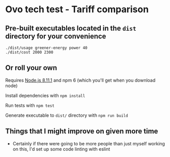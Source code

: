 # Ovo tech test - Tariff comparison

## Pre-built executables located in the `dist` directory for your convenience

```
./dist/usage greener-energy power 40
./dist/cost 2000 2300
```

## Or roll your own

Requires [Node.js 8.11.1](https://nodejs.org/en/download/) and npm 6 (which you'll get when you download node)

Install dependencies with `npm install`

Run tests with `npm test`

Generate executable to `dist/` directory with `npm run build`


## Things that I might improve on given more time

* Certainly if there were going to be more people than just myself working on this, I'd set up some code linting with eslint
